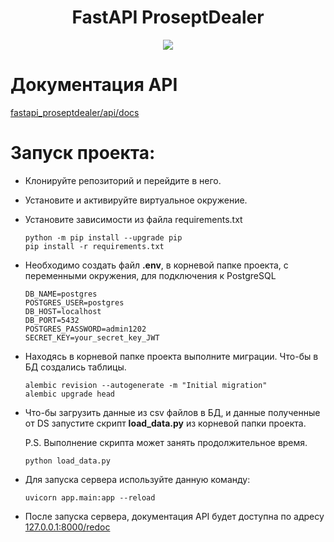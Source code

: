 <div id="header" align="center">
  <h1>FastAPI ProseptDealer</h1>
  <img src="https://img.shields.io/badge/Python-добавить_версию-F8F8FF?style=for-the-badge&logo=python&logoColor=20B2AA">
</div>


# Документация API
[fastapi_proseptdealer/api/docs](https://clownvkkaschenko.github.io/ReferralSystem/)

# Запуск проекта:
- Клонируйте репозиторий и перейдите в него.
- Установите и активируйте виртуальное окружение.
- Установите зависимости из файла requirements.txt
    ```
    python -m pip install --upgrade pip
    pip install -r requirements.txt
    ``` 
- Необходимо создать файл **.env**, в корневой папке проекта, с переменными окружения, для подключения к PostgreSQL
  ```
  DB_NAME=postgres
  POSTGRES_USER=postgres
  DB_HOST=localhost
  DB_PORT=5432
  POSTGRES_PASSWORD=admin1202
  SECRET_KEY=your_secret_key_JWT
  ```
- Находясь в корневой папке проекта выполните миграции. Что-бы в БД создались таблицы.
  ```
  alembic revision --autogenerate -m "Initial migration"
  alembic upgrade head
  ```
- Что-бы загрузить данные из csv файлов в БД, и данные полученные от DS запустите скрипт **load_data.py** из корневой папки проекта.

  P.S. Выполнение скрипта может занять продолжительное время.
  ```
  python load_data.py
  ```
- Для запуска сервера используйте данную команду:
  ```
  uvicorn app.main:app --reload
  ```
- После запуска сервера, документация API будет доступна по адресу [127.0.0.1:8000/redoc](http://127.0.0.1:8000/redoc)